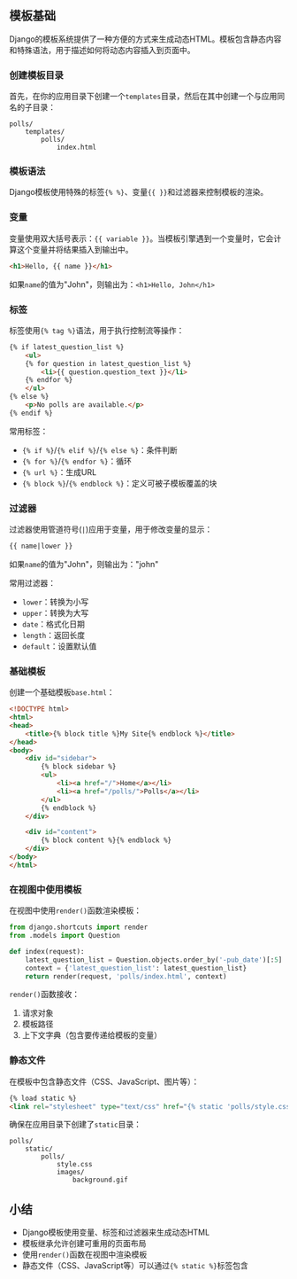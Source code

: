 ## 模板基础

Django的模板系统提供了一种方便的方式来生成动态HTML。模板包含静态内容和特殊语法，用于描述如何将动态内容插入到页面中。

### 创建模板目录

首先，在你的应用目录下创建一个`templates`目录，然后在其中创建一个与应用同名的子目录：

```
polls/
    templates/
        polls/
            index.html
```

### 模板语法

Django模板使用特殊的标签`{% %}`、变量`{{ }}`和过滤器来控制模板的渲染。

### 变量

变量使用双大括号表示：`{{ variable }}`。当模板引擎遇到一个变量时，它会计算这个变量并将结果插入到输出中。

```html
<h1>Hello, {{ name }}</h1>
```

如果`name`的值为"John"，则输出为：`<h1>Hello, John</h1>`

### 标签

标签使用`{% tag %}`语法，用于执行控制流等操作：

```html
{% if latest_question_list %}
    <ul>
    {% for question in latest_question_list %}
        <li>{{ question.question_text }}</li>
    {% endfor %}
    </ul>
{% else %}
    <p>No polls are available.</p>
{% endif %}
```

常用标签：

- `{% if %}`/`{% elif %}`/`{% else %}`：条件判断
- `{% for %}`/`{% endfor %}`：循环
- `{% url %}`：生成URL
- `{% block %}`/`{% endblock %}`：定义可被子模板覆盖的块

### 过滤器

过滤器使用管道符号(`|`)应用于变量，用于修改变量的显示：

```html
{{ name|lower }}
```

如果`name`的值为"John"，则输出为："john"

常用过滤器：

- `lower`：转换为小写
- `upper`：转换为大写
- `date`：格式化日期
- `length`：返回长度
- `default`：设置默认值

### 基础模板

创建一个基础模板`base.html`：

```html
<!DOCTYPE html>
<html>
<head>
    <title>{% block title %}My Site{% endblock %}</title>
</head>
<body>
    <div id="sidebar">
        {% block sidebar %}
        <ul>
            <li><a href="/">Home</a></li>
            <li><a href="/polls/">Polls</a></li>
        </ul>
        {% endblock %}
    </div>

    <div id="content">
        {% block content %}{% endblock %}
    </div>
</body>
</html>
```

### 在视图中使用模板

在视图中使用`render()`函数渲染模板：

```python
from django.shortcuts import render
from .models import Question

def index(request):
    latest_question_list = Question.objects.order_by('-pub_date')[:5]
    context = {'latest_question_list': latest_question_list}
    return render(request, 'polls/index.html', context)
```

`render()`函数接收：
1. 请求对象
2. 模板路径
3. 上下文字典（包含要传递给模板的变量）

### 静态文件

在模板中包含静态文件（CSS、JavaScript、图片等）：

```html
{% load static %}
<link rel="stylesheet" type="text/css" href="{% static 'polls/style.css' %}">
```

确保在应用目录下创建了`static`目录：

```
polls/
    static/
        polls/
            style.css
            images/
                background.gif
```

## 小结

- Django模板使用变量、标签和过滤器来生成动态HTML
- 模板继承允许创建可重用的页面布局
- 使用`render()`函数在视图中渲染模板
- 静态文件（CSS、JavaScript等）可以通过`{% static %}`标签包含
